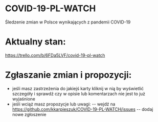 # COVID-19-PL-WATCH
Śledzenie zmian w Polsce wynikających z pandemii COVID-19

# Aktualny stan:
https://trello.com/b/6FDa5LVF/covid-19-pl-watch 

# Zgłaszanie zmian i propozycji:
- jeśli masz zastrzeżenia do jakiejś karty kliknij w nią by wyświetlić szczegóły i sprawdź czy w opisie lub komentarzach nie jest to już wyjaśnione
- jeśli wciąż masz propozycje lub uwagi:
-- wejdź na https://github.com/kkarpieszuk/COVID-19-PL-WATCH/issues
-- dodaj nowe zgłoszenie 
